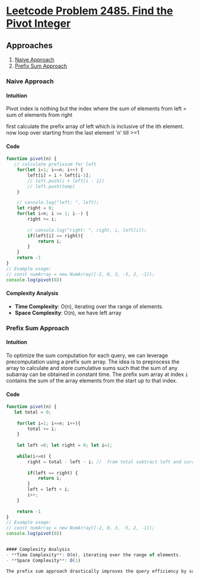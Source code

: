 # [Leetcode Problem 2485. Find the Pivot Integer](https://leetcode.com/problems/find-the-pivot-integer/description/)

## Approaches
1. [Naive Approach](#naive-approach)
2. [Prefix Sum Approach](#prefix-sum-approach)

### Naive Approach

#### Intuition
Pivot index is nothing but the index where the sum of elements from left = sum of elements from right

first calculate the prefix array of left which is inclusive of the ith element.
now loop over starting from the last element 'n' till >=1


#### Code
```javascript
function pivot(n) {
   // calculate prefixsum for left
    for(let i=1; i<=n; i++) {
        left[i] = i + left[i-1];
        // left.push(i + left[i - 1])
        // left.push(temp)
    }

    // console.log("left: ", left);
    let right = 0;
    for(let i=n; i >= 1; i--) {
        right += i;
        
        // console.log("right: ", right, i, left[i]);
        if(left[i] == right){
            return i;
        }
    }
    return -1
}
// Example usage:
// const numArray = new NumArray([-2, 0, 3, -5, 2, -1]);
console.log(pivot(8))
```

#### Complexity Analysis
- **Time Complexity**: O(n), iterating over the range of elements.
- **Space Complexity**: O(n), we have left array

### Prefix Sum Approach

#### Intuition
To optimize the sum computation for each query, we can leverage precomputation using a prefix sum array. The idea is to preprocess the array to calculate and store cumulative sums such that the sum of any subarray can be obtained in constant time. The prefix sum array at index `i` contains the sum of the array elements from the start up to that index.

#### Code
```javascript
function pivot(n) {
   let total = 0;
    
    for(let i=1; i<=n; i++){
        total += i;
    }
    
    let left =0; let right = 0; let i=1;
    
    while(i<=n) {
        right = total - left - i; //  from total subtract left and current value like sliding window
        
        if(left == right) {
            return i;
        }
        left = left + i;
        i++;
    }
    
    return -1
}
// Example usage:
// const numArray = new NumArray([-2, 0, 3, -5, 2, -1]);
console.log(pivot(8))


#### Complexity Analysis
- **Time Complexity**: O(n), iterating over the range of elements.
- **Space Complexity**: O(1)

The prefix sum approach drastically improves the query efficiency by sacrificing some additional space, making it highly effective for handling multiple range sum queries on a static array of numbers.
